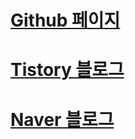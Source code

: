 # [Github 페이지](https://jngsngjn.github.io)
# [Tistory 블로그](https://jngsngjn.tistory.com)
# [Naver 블로그](https://blog.naver.com/jngsngjn)
